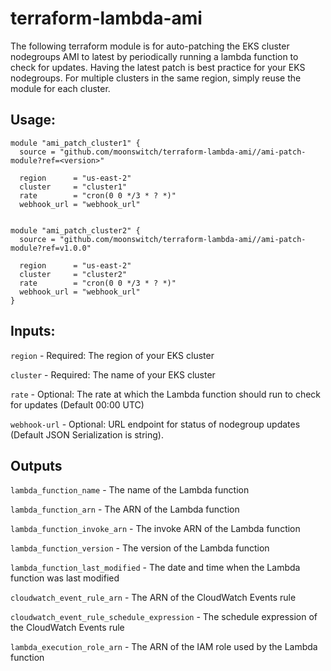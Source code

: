 # terraform-lambda-ami

The following terraform module is for auto-patching the EKS cluster nodegroups AMI to latest by periodically running a lambda function to check for updates. Having the latest patch is best practice for your EKS nodegroups. For multiple clusters in the same region, simply reuse the module for each cluster.

## Usage:
```
module "ami_patch_cluster1" {
  source = "github.com/moonswitch/terraform-lambda-ami//ami-patch-module?ref=<version>"

  region      = "us-east-2"
  cluster     = "cluster1"
  rate        = "cron(0 0 */3 * ? *)"
  webhook_url = "webhook_url"


module "ami_patch_cluster2" {
  source = "github.com/moonswitch/terraform-lambda-ami//ami-patch-module?ref=v1.0.0"

  region      = "us-east-2"
  cluster     = "cluster2"
  rate        = "cron(0 0 */3 * ? *)"
  webhook_url = "webhook_url"
}
```

## Inputs:  
  
`region`      - Required: The region of your EKS cluster  
  
`cluster`     - Required: The name of your EKS cluster  
  
`rate`        - Optional: The rate at which the Lambda function should run to check for updates (Default 00:00 UTC)  
  
`webhook-url` - Optional: URL endpoint for status of nodegroup updates (Default JSON Serialization is string).   


## Outputs

`lambda_function_name`                      - The name of the Lambda function  

`lambda_function_arn`                       - The ARN of the Lambda function  

`lambda_function_invoke_arn`                - The invoke ARN of the Lambda function  

`lambda_function_version`                   - The version of the Lambda function  

`lambda_function_last_modified`             - The date and time when the Lambda function was last modified  

`cloudwatch_event_rule_arn`                 - The ARN of the CloudWatch Events rule  

`cloudwatch_event_rule_schedule_expression` - The schedule expression of the CloudWatch Events rule  

`lambda_execution_role_arn`                 - The ARN of the IAM role used by the Lambda function  
  
